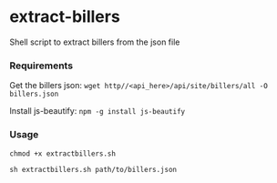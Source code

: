 # extract-billers
Shell script to extract billers from the json file

### Requirements
Get the billers json: `wget http//<api_here>/api/site/billers/all -O billers.json`

Install js-beautify: `npm -g install js-beautify`

### Usage
`chmod +x extractbillers.sh`

`sh extractbillers.sh path/to/billers.json`
